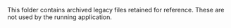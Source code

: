 This folder contains archived legacy files retained for reference. These are not used by the running application.

